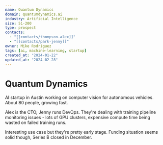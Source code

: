 ```yaml
---
name: Quantum Dynamics
domain: quantumdynamics.ai
industry: Artificial Intelligence
size: 51-200
type: prospect
contacts:
  - "[[contacts/thompson-alex]]"
  - "[[contacts/park-jenny]]"
owner: Mike Rodriguez
tags: [ai, machine-learning, startup]
created_at: "2024-01-22"
updated_at: "2024-02-28"
---
```


# Quantum Dynamics

AI startup in Austin working on computer vision for autonomous vehicles. About 80 people, growing fast.

Alex is the CTO, Jenny runs DevOps. They're dealing with training pipeline monitoring issues - lots of GPU clusters, expensive compute time being wasted on failed training runs.

Interesting use case but they're pretty early stage. Funding situation seems solid though, Series B closed in December.